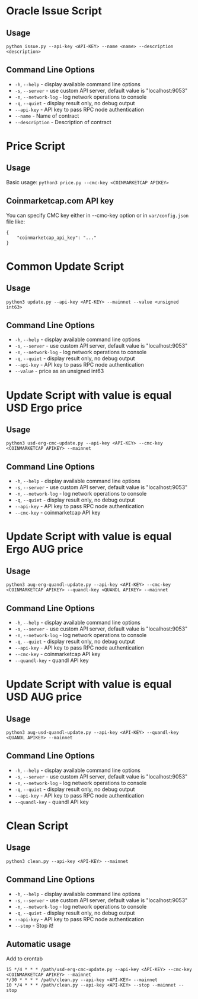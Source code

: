 # Oracle Issue Script

## Usage

`python issue.py --api-key <API-KEY> --name <name> --description <description>`

## Command Line Options

- `-h`, `--help` - display available command line options
- `-s`, `--server` - use custom API server, default value is "localhost:9053"
- `-n`, `--network-log` - log network operations to console
- `-q`, `--quiet` - display result only, no debug output
- `--api-key` - API key to pass RPC node authentication
- `--name` - Name of contract
- `--description` - Description of contract


# Price Script

## Usage

Basic usage: `python3 price.py --cmc-key <COINMARKETCAP APIKEY>`

## Coinmarketcap.com API key

You can specify CMC key either in --cmc-key option or in `var/config.json` file like:
```
{
    "coinmarketcap_api_key": "..."
}
```

# Common Update Script

## Usage

`python3 update.py --api-key <API-KEY> --mainnet --value <unsigned int63>`

## Command Line Options

- `-h`, `--help` - display available command line options
- `-s`, `--server` - use custom API server, default value is "localhost:9053"
- `-n`, `--network-log` - log network operations to console
- `-q`, `--quiet` - display result only, no debug output
- `--api-key` - API key to pass RPC node authentication
- `--value` - price as an unsigned int63


# Update Script with value is equal USD Ergo price 

## Usage

`python3 usd-erg-cmc-update.py --api-key <API-KEY> --cmc-key <COINMARKETCAP APIKEY> --mainnet`

## Command Line Options

- `-h`, `--help` - display available command line options
- `-s`, `--server` - use custom API server, default value is "localhost:9053"
- `-n`, `--network-log` - log network operations to console
- `-q`, `--quiet` - display result only, no debug output
- `--api-key` - API key to pass RPC node authentication
- `--cmc-key` - coinmarketcap API key

# Update Script with value is equal Ergo AUG price 

## Usage

`python3 aug-erg-quandl-update.py --api-key <API-KEY> --cmc-key <COINMARKETCAP APIKEY> --quandl-key <QUANDL APIKEY> --mainnet`

## Command Line Options

- `-h`, `--help` - display available command line options
- `-s`, `--server` - use custom API server, default value is "localhost:9053"
- `-n`, `--network-log` - log network operations to console
- `-q`, `--quiet` - display result only, no debug output
- `--api-key` - API key to pass RPC node authentication
- `--cmc-key` - coinmarketcap API key
- `--quandl-key` - quandl API key

# Update Script with value is equal USD AUG price 

## Usage

`python3 aug-usd-quandl-update.py --api-key <API-KEY> --quandl-key <QUANDL APIKEY> --mainnet`

## Command Line Options

- `-h`, `--help` - display available command line options
- `-s`, `--server` - use custom API server, default value is "localhost:9053"
- `-n`, `--network-log` - log network operations to console
- `-q`, `--quiet` - display result only, no debug output
- `--api-key` - API key to pass RPC node authentication
- `--quandl-key` - quandl API key


# Clean Script

## Usage

`python3 clean.py --api-key <API-KEY> --mainnet`

## Command Line Options

- `-h`, `--help` - display available command line options
- `-s`, `--server` - use custom API server, default value is "localhost:9053"
- `-n`, `--network-log` - log network operations to console
- `-q`, `--quiet` - display result only, no debug output
- `--api-key` - API key to pass RPC node authentication
- `--stop` - Stop it!


## Automatic usage

Add to crontab
```cron
15 */4 * * * /path/usd-erg-cmc-update.py --api-key <API-KEY> --cmc-key <COINMARKETCAP APIKEY> --mainnet
*/30 * * * * /path/clean.py --api-key <API-KEY> --mainnet
10 */4 * * * /path/clean.py --api-key <API-KEY> --stop --mainnet --stop
```
